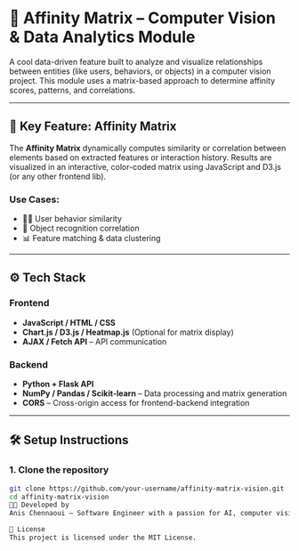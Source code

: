 # 🧠 Affinity Matrix – Computer Vision & Data Analytics Module

A cool data-driven feature built to analyze and visualize relationships between entities (like users, behaviors, or objects) in a computer vision project. This module uses a matrix-based approach to determine affinity scores, patterns, and correlations.

---

## 📌 Key Feature: Affinity Matrix

The **Affinity Matrix** dynamically computes similarity or correlation between elements based on extracted features or interaction history. Results are visualized in an interactive, color-coded matrix using JavaScript and D3.js (or any other frontend lib).

### Use Cases:
- 🧍‍♂️ User behavior similarity
- 🧠 Object recognition correlation
- 📊 Feature matching & data clustering

---

## ⚙️ Tech Stack

### Frontend
- **JavaScript / HTML / CSS**
- **Chart.js / D3.js / Heatmap.js** (Optional for matrix display)
- **AJAX / Fetch API** – API communication

### Backend
- **Python + Flask API**
- **NumPy / Pandas / Scikit-learn** – Data processing and matrix generation
- **CORS** – Cross-origin access for frontend-backend integration

---

## 🛠️ Setup Instructions

### 1. Clone the repository

```bash
git clone https://github.com/your-username/affinity-matrix-vision.git
cd affinity-matrix-vision
🧑‍💻 Developed by
Anis Chennaoui – Software Engineer with a passion for AI, computer vision, and creative frontend interfaces.

🪪 License
This project is licensed under the MIT License.
